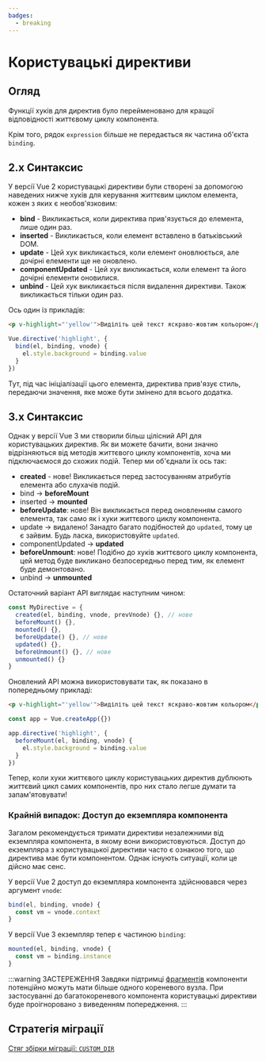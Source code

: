 ```yaml
---
badges:
  - breaking
---
```


# Користувацькі директиви <MigrationBadges :badges="$frontmatter.badges" />

## Огляд

Функції хуків для директив було перейменовано для кращої відповідності життєвому циклу компонента.

Крім того, рядок `expression` більше не передається як частина об'єкта `binding`.

## 2.x Синтаксис

У версії Vue 2 користувацькі директиви були створені за допомогою наведених нижче хуків для керування життєвим циклом елемента, кожен з яких є необов'язковим:

- **bind** - Викликається, коли директива прив'язується до елемента, лише один раз.
- **inserted** - Викликається, коли елемент вставлено в батьківський DOM.
- **update** - Цей хук викликається, коли елемент оновлюється, але дочірні елементи ще не оновлено.
- **componentUpdated** - Цей хук викликається, коли елемент та його дочірні елементи оновилися.
- **unbind** - Цей хук викликається після видалення директиви. Також викликається тільки один раз.

Ось один із прикладів:

```html
<p v-highlight="'yellow'">Виділіть цей текст яскраво-жовтим кольором</p>
```

```js
Vue.directive('highlight', {
  bind(el, binding, vnode) {
    el.style.background = binding.value
  }
})
```

Тут, під час ініціалізації цього елемента, директива прив'язує стиль, передаючи значення, яке може бути змінено для всього додатка.

## 3.x Синтаксис

Однак у версії Vue 3 ми створили більш цілісний API для користувацьких директив. Як ви можете бачити, вони значно відрізняються від методів життєвого циклу компонентів, хоча ми підключаємося до схожих подій. Тепер ми об'єднали їх ось так:

- **created** - нове! Викликається перед застосуванням атрибутів елемента або слухачів подій.
- bind → **beforeMount**
- inserted → **mounted**
- **beforeUpdate**: нове! Він викликається перед оновленням самого елемента, так само як і хуки життєвого циклу компонента.
- update → видалено! Занадто багато подібностей до `updated`, тому це є зайвим. Будь ласка, використовуйте `updated`.
- componentUpdated → **updated**
- **beforeUnmount**: нове! Подібно до хуків життєвого циклу компонента, цей метод буде викликано безпосередньо перед тим, як елемент буде демонтовано.
- unbind -> **unmounted**

Остаточний варіант API виглядає наступним чином:

```js
const MyDirective = {
  created(el, binding, vnode, prevVnode) {}, // нове
  beforeMount() {},
  mounted() {},
  beforeUpdate() {}, // нове
  updated() {},
  beforeUnmount() {}, // нове
  unmounted() {}
}
```

Оновлений API можна використовувати так, як показано в попередньому прикладі:

```html
<p v-highlight="'yellow'">Виділіть цей текст яскраво-жовтим кольором</p>
```

```js
const app = Vue.createApp({})

app.directive('highlight', {
  beforeMount(el, binding, vnode) {
    el.style.background = binding.value
  }
})
```

Тепер, коли хуки життєвого циклу користувацьких директив дублюють життєвий цикл самих компонентів, про них стало легше думати та запам'ятовувати!

### Крайній випадок: Доступ до екземпляра компонента

Загалом рекомендується тримати директиви незалежними від екземпляра компонента, в якому вони використовуються. Доступ до екземпляра з користувацької директиви часто є ознакою того, що директива має бути компонентом. Однак існують ситуації, коли це дійсно має сенс.

У версії Vue 2 доступ до екземпляра компонента здійснювався через аргумент `vnode`:

```js
bind(el, binding, vnode) {
  const vm = vnode.context
}
```

У версії Vue 3 екземпляр тепер є частиною `binding`:

```js
mounted(el, binding, vnode) {
  const vm = binding.instance
}
```

:::warning ЗАСТЕРЕЖЕННЯ
Завдяки підтримці [фрагментів](../new/fragments.html#overview) компоненти потенційно можуть мати більше одного кореневого вузла. При застосуванні до багатокореневого компонента користувацькі директиви буде проігноровано з виведенням попередження.
:::

## Стратегія міграції

[Стяг збірки міграції: `CUSTOM_DIR`](../migration-build.html#compat-configuration)
